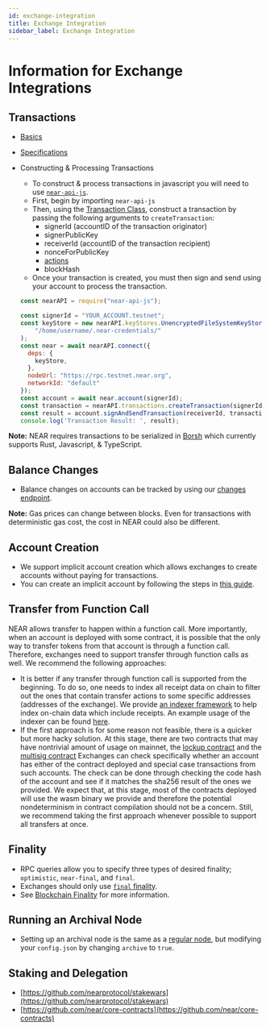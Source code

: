 ```yaml
---
id: exchange-integration
title: Exchange Integration
sidebar_label: Exchange Integration
---
```


# Information for Exchange Integrations

## Transactions
  - [Basics](https://docs.near.org/docs/concepts/transaction)
  - [Specifications](https://nomicon.io/RuntimeSpec/Transactions.html)
  - Constructing & Processing Transactions
      - To construct & process transactions in javascript you will need to use [`near-api-js`](https://docs.near.org/docs/roles/developer/examples/near-api-js/introduction).
      - First, begin by importing `near-api-js`
      - Then, using the [Transaction Class](https://near.github.io/near-api-js/classes/_transaction_.transaction.html), construct a transaction by passing the following arguments to `createTransaction`:
          - signerId (accountID of the transaction originator)
          - signerPublicKey
          - receiverId (accountID of the transaction recipient)
          - nonceForPublicKey
          - [actions](/docs/concepts/transaction#action)
          - blockHash
      - Once your transaction is created, you must then sign and send using your account to process the transaction.

      ```js
      const nearAPI = require("near-api-js");
      
      const signerId = "YOUR_ACCOUNT.testnet";
      const keyStore = new nearAPI.keyStores.UnencryptedFileSystemKeyStore(
          "/home/username/.near-credentials/"
      );
      const near = await nearAPI.connect({
        deps: {
          keyStore,
        },
        nodeUrl: "https://rpc.testnet.near.org",
        networkId: "default"
      });  
      const account = await near.account(signerId);
      const transaction = nearAPI.transactions.createTransaction(signerId, signerPublicKey, receiverId, nonceForPublicKey, actions, blockHash);
      const result = account.signAndSendTransaction(receiverId, transaction)
      console.log('Transaction Result: ', result);
      ```

**Note:** NEAR requires transactions to be serialized in [Borsh](https://borsh.io/) which currently supports Rust, Javascript, & TypeScript.

## Balance Changes
  -  Balance changes on accounts can be tracked by using our [changes endpoint](https://docs.near.org/docs/api/rpc-experimental#changes).

**Note:** Gas prices can change between blocks. Even for transactions with deterministic gas cost, the cost in NEAR could also be different.

## Account Creation
  - We support implicit account creation which allows exchanges to create accounts without paying for transactions. 
  - You can create an implicit account by following the steps in [this guide](/docs/roles/exchanges/implicit-accounts).
  
## Transfer from Function Call
NEAR allows transfer to happen within a function call. More importantly, when an account is deployed with some contract,
it is possible that the only way to transfer tokens from that account is through a function call. Therefore, exchanges
need to support transfer through function calls as well. We recommend the following approaches:
* It is better if any transfer through function call is supported from the beginning. To do so, one needs to index all
receipt data on chain to filter out the ones that contain transfer actions to some specific addresses (addresses of the exchange).
We provide [an indexer framework](https://github.com/nearprotocol/nearcore/tree/master/chain/indexer) to help index on-chain
data which include receipts. An example usage of the indexer can be found [here](https://github.com/nearprotocol/nearcore/tree/master/tools/indexer/example).
* If the first approach is for some reason not feasible, there is a quicker but more hacky solution. At this stage, there
are two contracts that may have nontrivial amount of usage on mainnet, the [lockup contract](https://github.com/near/core-contracts/tree/master/lockup) and the [multisig contract](https://github.com/near/core-contracts/tree/master/multisig)
Exchanges can check specifically whether an account has either of the contract deployed and special case transactions
from such accounts. The check can be done through checking the code hash of the account and see if it matches the sha256
result of the ones we provided. We expect that, at this stage, most of the contracts deployed will use the wasm binary
we provide and therefore the potential nondeterminism in contract compilation should not be a concern. Still, we recommend
taking the first approach whenever possible to support all transfers at once.


## Finality
 - RPC queries allow you to specify three types of desired finality; `optimistic`, `near-final`, and `final`.
 - Exchanges should only use [`final` finality](https://docs.near.org/docs/api/rpc-params#using-final-finality).
 - See [Blockchain Finality](https://docs.near.org/docs/roles/integrator/integrating#finality) for more information.

## Running an Archival Node
- Setting up an archival node is the same as a [regular node](https://docs.near.org/docs/local-setup/running-testnet), but modifying your `config.json` by changing `archive` to `true`.

## Staking and Delegation
- [https://github.com/nearprotocol/stakewars](https://github.com/nearprotocol/stakewars)  
- [https://github.com/near/core-contracts](https://github.com/near/core-contracts)
